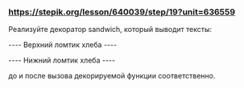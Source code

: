 ### https://stepik.org/lesson/640039/step/19?unit=636559

Реализуйте декоратор sandwich, который выводит тексты:


---- Верхний ломтик хлеба ----

---- Нижний ломтик хлеба ----


до и после вызова декорируемой функции соответственно.
